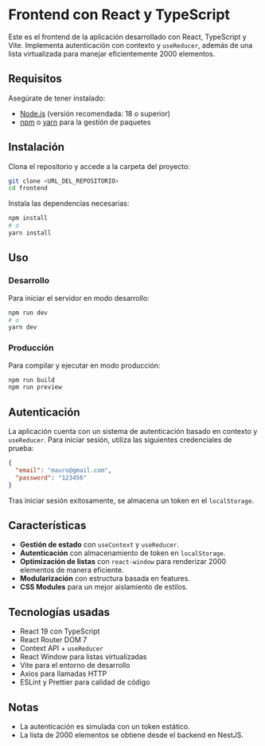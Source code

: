 # Frontend con React y TypeScript

Este es el frontend de la aplicación desarrollado con React, TypeScript y Vite. Implementa autenticación con contexto y `useReducer`, además de una lista virtualizada para manejar eficientemente 2000 elementos.

## Requisitos

Asegúrate de tener instalado:

- [Node.js](https://nodejs.org/) (versión recomendada: 18 o superior)
- [npm](https://www.npmjs.com/) o [yarn](https://yarnpkg.com/) para la gestión de paquetes

## Instalación

Clona el repositorio y accede a la carpeta del proyecto:

```sh
git clone <URL_DEL_REPOSITORIO>
cd frontend
```

Instala las dependencias necesarias:

```sh
npm install
# o
yarn install
```

## Uso

### Desarrollo

Para iniciar el servidor en modo desarrollo:

```sh
npm run dev
# o
yarn dev
```

### Producción

Para compilar y ejecutar en modo producción:

```sh
npm run build
npm run preview
```

## Autenticación

La aplicación cuenta con un sistema de autenticación basado en contexto y `useReducer`. Para iniciar sesión, utiliza las siguientes credenciales de prueba:

```json
{
  "email": "mauro@gmail.com",
  "password": "123456"
}
```

Tras iniciar sesión exitosamente, se almacena un token en el `localStorage`.

## Características

- **Gestión de estado** con `useContext` y `useReducer`.
- **Autenticación** con almacenamiento de token en `localStorage`.
- **Optimización de listas** con `react-window` para renderizar 2000 elementos de manera eficiente.
- **Modularización** con estructura basada en features.
- **CSS Modules** para un mejor aislamiento de estilos.

## Tecnologías usadas

- React 19 con TypeScript
- React Router DOM 7
- Context API + `useReducer`
- React Window para listas virtualizadas
- Vite para el entorno de desarrollo
- Axios para llamadas HTTP
- ESLint y Prettier para calidad de código

## Notas

- La autenticación es simulada con un token estático.
- La lista de 2000 elementos se obtiene desde el backend en NestJS.

